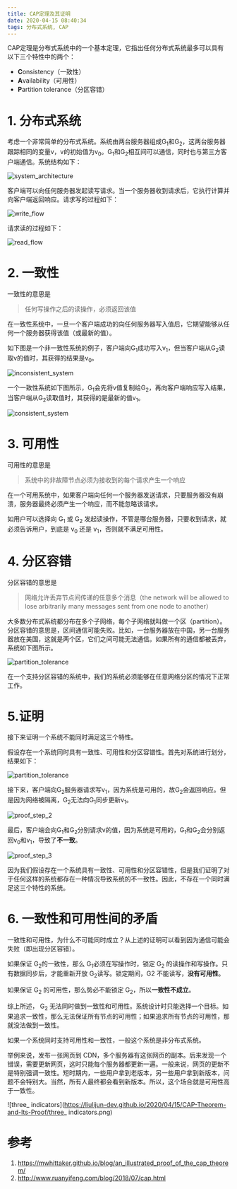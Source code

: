 ```yaml
---
title: CAP定理及其证明
date: 2020-04-15 08:40:34
tags: 分布式系统, CAP
---
```


CAP定理是分布式系统中的一个基本定理，它指出任何分布式系统最多可以具有以下三个特性中的两个：

- **C**onsistency（一致性）
- **A**vailability（可用性）
- **P**artition tolerance（分区容错）

# 1. 分布式系统

考虑一个非常简单的分布式系统。系统由两台服务器组成G<sub>1</sub>和G<sub>2</sub>，这两台服务器跟踪相同的变量v，v的初始值为v<sub>0</sub>。G<sub>1</sub>和G<sub>2</sub>相互间可以通信，同时也与第三方客户端通信。系统结构如下：



![system_architecture](https://liulijun-dev.github.io/2020/04/15/CAP-Theorem-and-Its-Proof/system_architecture.svg)

客户端可以向任何服务器发起读写请求。当一个服务器收到请求后，它执行计算并向客户端返回响应。请求写的过程如下：

![write_flow](https://liulijun-dev.github.io/2020/04/15/CAP-Theorem-and-Its-Proof/write_flow.png)

请求读的过程如下：

![read_flow](https://liulijun-dev.github.io/2020/04/15/CAP-Theorem-and-Its-Proof/read_flow.png)

# 2. 一致性



一致性的意思是

> 任何写操作之后的读操作，必须返回该值

在一致性系统中，一旦一个客户端成功的向任何服务器写入值后，它期望能够从任何一个服务器获得该值（或最新的值）。

如下图是一个非一致性系统的例子，客户端向G<sub>1</sub>成功写入v<sub>1</sub>，但当客户端从G<sub>2</sub>读取v的值时，其获得的结果是v<sub>0</sub>。

![inconsistent_system](https://liulijun-dev.github.io/2020/04/15/CAP-Theorem-and-Its-Proof/inconsistent_system.png)

一个一致性系统如下图所示，G<sub>1</sub>会先将v值复制给G<sub>2</sub>，再向客户端响应写入结果，当客户端从G<sub>2</sub>读取值时，其获得的是最新的值v<sub>1</sub>。

![consistent_system](https://liulijun-dev.github.io/2020/04/15/CAP-Theorem-and-Its-Proof/consistent_system.png)

# 3. 可用性

可用性的意思是

> 系统中的非故障节点必须为接收到的每个请求产生一个响应

在一个可用系统中，如果客户端向任何一个服务器发送请求，只要服务器没有崩溃，服务器最终必须产生一个响应，而不能忽略该请求。

如用户可以选择向 G<sub>1</sub> 或 G<sub>2</sub> 发起读操作，不管是哪台服务器，只要收到请求，就必须告诉用户，到底是 v<sub>0</sub> 还是 v<sub>1</sub>，否则就不满足可用性。

# 4. 分区容错

分区容错的意思是

> 网络允许丢弃节点间传递的任意多个消息（the network will be allowed to lose arbitrarily many messages sent from one node to another）

大多数分布式系统都分布在多个子网络，每个子网络就叫做一个区（partition）。分区容错的意思是，区间通信可能失败。比如，一台服务器放在中国，另一台服务器放在美国，这就是两个区，它们之间可能无法通信。如果所有的通信都被丢弃，系统如下图所示。

![partition_tolerance](https://liulijun-dev.github.io/2020/04/15/CAP-Theorem-and-Its-Proof/partition_tolerance.svg)

在一个支持分区容错的系统中，我们的系统必须能够在任意网络分区的情况下正常工作。

# 5.证明

接下来证明一个系统不能同时满足这三个特性。

假设存在一个系统同时具有一致性、可用性和分区容错性。首先对系统进行划分，结果如下：

![partition_tolerance](/https://liulijun-dev.github.io/2020/04/15/CAP-Theorem-and-Its-Proof/partition_tolerance.svg)

接下来，客户端向G<sub>2</sub>服务器请求写v<sub>1</sub>，因为系统是可用的，故G<sub>2</sub>会返回响应。但是因为网络被隔离，G<sub>2</sub>无法向G<sub>1</sub>同步更新v<sub>1</sub>。

![proof_step_2](https://liulijun-dev.github.io/2020/04/15/CAP-Theorem-and-Its-Proof/proof_step_2.png)

最后，客户端会向G<sub>1</sub>和G<sub>2</sub>分别请求v的值，因为系统是可用的，G<sub>1</sub>和G<sub>2</sub>会分别返回v<sub>0</sub>和v<sub>1</sub>，导致了**不一致**。

![proof_step_3](https://liulijun-dev.github.io/2020/04/15/CAP-Theorem-and-Its-Proof/proof_step_3.png)



因为我们假设存在一个系统具有一致性、可用性和分区容错性，但是我们证明了对于任何这样的系统都存在一种情况导致系统的不一致性。因此，不存在一个同时满足这三个特性的系统。

# 6. 一致性和可用性间的矛盾

一致性和可用性，为什么不可能同时成立？从上述的证明可以看到因为通信可能会失败（即出现分区容错）。

如果保证 G<sub>2</sub>的一致性，那么 G<sub>1</sub>必须在写操作时，锁定 G<sub>2</sub> 的读操作和写操作。只有数据同步后，才能重新开放 G<sub>2</sub>读写。锁定期间，G2 不能读写，**没有可用性**。

如果保证  G<sub>2</sub> 的可用性，那么势必不能锁定 G<sub>2</sub>，所以**一致性不成立**。

综上所述， G<sub>2</sub> 无法同时做到一致性和可用性。系统设计时只能选择一个目标。如果追求一致性，那么无法保证所有节点的可用性；如果追求所有节点的可用性，那就没法做到一致性。

如果一个系统同时支持可用性和一致性，一般这个系统是非分布式系统。

举例来说，发布一张网页到 CDN，多个服务器有这张网页的副本。后来发现一个错误，需要更新网页，这时只能每个服务器都更新一遍。一般来说，网页的更新不是特别强调一致性。短时期内，一些用户拿到老版本，另一些用户拿到新版本，问题不会特别大。当然，所有人最终都会看到新版本。所以，这个场合就是可用性高于一致性。

![three_ indicators](https://liulijun-dev.github.io/2020/04/15/CAP-Theorem-and-Its-Proof/three_ indicators.png)



# 参考

1. https://mwhittaker.github.io/blog/an_illustrated_proof_of_the_cap_theorem/
2. http://www.ruanyifeng.com/blog/2018/07/cap.html

